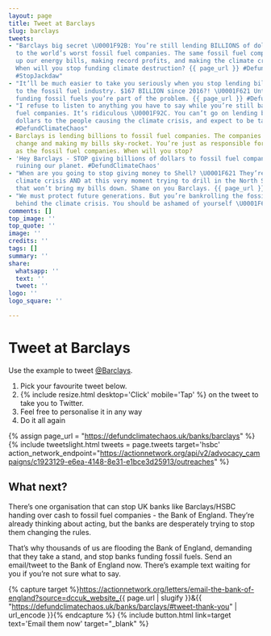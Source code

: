 ```yaml
---
layout: page
title: Tweet at Barclays
slug: barclays
tweets:
- "Barclays big secret \U0001F92B: You’re still lending BILLIONS of dollars a year
  to the world’s worst fossil fuel companies. The same fossil fuel companies driving
  up our energy bills, making record profits, and making the climate crisis worse.
  When will you stop funding climate destruction? {{ page_url }} #DefundClimateChaos
  #StopJackdaw"
- "It’ll be much easier to take you seriously when you stop lending billions of dollars
  to the fossil fuel industry. $167 BILLION since 2016?! \U0001F621 Until you stop
  funding fossil fuels you’re part of the problem. {{ page_url }} #DefundClimateChaos"
- "I refuse to listen to anything you have to say while you’re still bankrolling fossil
  fuel companies. It’s ridiculous \U0001F92C. You can’t go on lending billions of
  dollars to the people causing the climate crisis, and expect to be taken seriously.
  #DefundClimateChaos"
- Barclays is lending billions to fossil fuel companies. The companies causing climate
  change and making my bills sky-rocket. You’re just as responsible for climate destruction
  as the fossil fuel companies. When will you stop?
- 'Hey Barclays - STOP giving billions of dollars to fossil fuel companies. You’re
  ruining our planet. #DefundClimateChaos'
- "When are you going to stop giving money to Shell? \U0001F621 They’re causing the
  climate crisis AND at this very moment trying to drill in the North Sea for oil
  that won’t bring my bills down. Shame on you Barclays. {{ page_url }} #StopJackdaw"
- "We must protect future generations. But you’re bankrolling the fossil fuel companies
  behind the climate crisis. You should be ashamed of yourself \U0001F6A8"
comments: []
top_image: ''
top_quote: ''
image: ''
credits: ''
tags: []
summary: ''
share:
  whatsapp: ''
  text: ''
  tweet: ''
logo: ''
logo_square: ''

---
```

# Tweet at Barclays

Use the example to tweet [@Barclays](https://twitter.com/barclaysuk).

1. Pick your favourite tweet below.
2. {% include resize.html desktop='Click' mobile='Tap' %} on the tweet to take you to Twitter.
3. Feel free to personalise it in any way
4. Do it all again

{% assign page_url = "https://defundclimatechaos.uk/banks/barclays" %}{% include tweetslight.html tweets = page.tweets target='hsbc'  action_network_endpoint="https://actionnetwork.org/api/v2/advocacy_campaigns/c1923129-e6ea-4148-8e31-e1bce3d25913/outreaches" %}

## What next?

There’s one organisation that can stop UK banks like Barclays/HSBC handing over cash to fossil fuel companies - the Bank of England. They’re already thinking about acting, but the banks are desperately trying to stop them changing the rules.

That’s why thousands of us are flooding the Bank of England, demanding that they take a stand, and stop banks funding fossil fuels. Send an email/tweet to the Bank of England now. There’s example text waiting for you if you’re not sure what to say.

{% capture target %}https://actionnetwork.org/letters/email-the-bank-of-england?source=dccuk_website_{{ page.url | slugify }}&{{ "https://defundclimatechaos.uk/banks/barclays/#tweet-thank-you" | url_encode  }}{% endcapture %}
{% include button.html link=target text='Email them now' target="_blank" %}